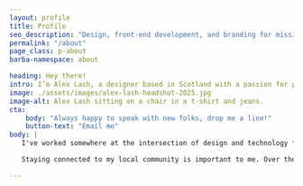 ```yaml
---
layout: profile
title: Profile
seo_description: "Design, front-end development, and branding for mission-driven organizations."
permalink: "/about"
page_class: p-about
barba-namespace: about

heading: Hey there!
intro: I’m Alex Lash, a designer based in Scotland with a passion for people and tech.
image: ./assets/images/alex-lash-headshot-2025.jpg
image-alt: Alex Lash sitting on a chair in a t-shirt and jeans.
cta: 
    body: "Always happy to speak with new folks, drop me a line!"
    button-text: "Email me"
body: |
   I've worked somewhere at the intersection of design and technology for over a decade. During that time, I have had the opportunity to work across a broad variation of business sectors. My work has primarily focused around crafting brand and digital experiences. Guiding and mentoring members of my team, both formally and informally, has been one of the most fulfilling aspects of my career.

   Staying connected to my local community is important to me. Over the years, I've taught affordable tech classes, fostered cats, and supported non-profit organizations with volunteer work. 

---
```

